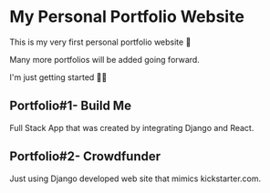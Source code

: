 # My Personal Portfolio Website

This is my very first personal portfolio website 🤗

Many more portfolios will be added going forward. 

I'm just getting started 👊🏽

## Portfolio#1- Build Me

Full Stack App that was created by integrating Django and React. 

## Portfolio#2- Crowdfunder

Just using Django developed web site that mimics kickstarter.com.
